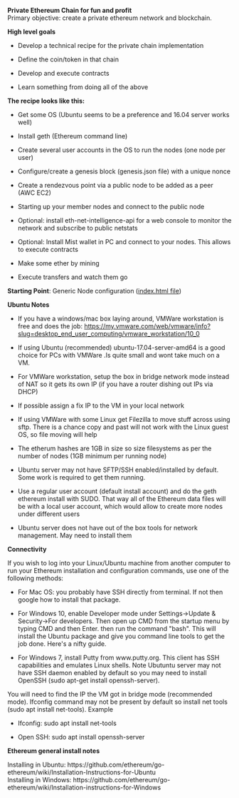 
<head>
</head>

<p><span class="auto-style1"><strong>Private Ethereum Chain for fun and profit</strong></span><br>
Primary objective: create a private ethereum network and blockchain.</p>
<p><strong>High level goals</strong></p>
<ul>
	<li>
	<p class="auto-style1">Develop a technical recipe for the private chain 
implementation</p>
	</li>
	<li>
	<p class="auto-style1">Define the coin/token in that chain</p>
	</li>
	<li>
	<p class="auto-style1">Develop and execute 
contracts</p>
	</li>
	<li>
	<p class="auto-style1">Learn something from doing all of the above<br></p>
	</li>
</ul>
<p><strong>The recipe looks like this:</strong></p>
<ul>
	<li>
	<p class="auto-style1">Get some OS (Ubuntu seems to be a preference and 16.04 
server works well)</p>
	</li>
	<li>
	<p class="auto-style1">Install geth (Ethereum command line)</p>
	</li>
	<li>
	<p class="auto-style1">Create several 
user accounts in the OS to run the nodes (one node per user)</p>
	</li>
	<li>
	<p class="auto-style1">Configure/create 
a genesis block (genesis.json file) with a unique nonce</p>
	</li>
	<li>
	<p class="auto-style1">Create a rendezvous 
point via a public node to be added as a peer (AWC EC2) </p>
	</li>
	<li>
	<p class="auto-style1">Starting up your 
member nodes and connect to the public node </p>
	</li>
	<li>
	<p class="auto-style1">Optional: install 
eth-net-intelligence-api for a web console to monitor the network and subscribe 
to public netstats</p>
	</li>
	<li>
	<p class="auto-style1">Optional: Install Mist wallet in PC and connect to your 
nodes. This allows to execute contracts</p>
	</li>
	<li>
	<p class="auto-style1">Make some ether by mining</p>
	</li>
	<li>
	<p class="auto-style1">Execute 
transfers and watch them go</p>
	</li>
</ul>
<p class="auto-style2"><strong>Starting Point</strong>: Generic Node 
configuration (<a href="index.html">index.html file</a>)<br></p>
<p><strong>Ubuntu Notes</strong></p>
<ul>
	<li>
	<p class="auto-style1">If you have a windows/mac box laying around, VMWare 
workstation is free and does the job: 
	<a href="https://my.vmware.com/web/vmware/info?slug=desktop_end_user_computing/vmware_workstation/10_0">https://my.vmware.com/web/vmware/info?slug=desktop_end_user_computing/vmware_workstation/10_0</a>
	</p>
	</li>
	<li>
	<p class="auto-style1">If using Ubuntu (recommended) ubuntu-17.04-server-amd64 is a good choice for 
PCs with VMWare .Is quite small and wont take much on a VM.<br></p>
	</li>
	<li>
	<p class="auto-style1">For VMWare 
workstation, setup the box in bridge network mode instead of NAT so it gets its 
own IP (if you have a router dishing out IPs via DHCP)<br></p>
	</li>
	<li>
	<p class="auto-style1">If possible assign a 
fix IP to the VM in your local network<br></p>
	</li>
	<li>
	<p class="auto-style1">If using VMWare with some Linux get 
Filezilla to move stuff across using sftp. There is a chance copy and past will 
not work with the Linux guest OS, so file moving will help<br></p>
	</li>
	<li>
	<p class="auto-style1">The etherum hashes 
are 1GB in size so size filesystems as per the number of nodes (1GB minimum per 
running node)<br></p>
	</li>
	<li>
	<p class="auto-style1">Ubuntu server may not have SFTP/SSH enabled/installed by 
default. Some work is required to get them running.<br></p>
	</li>
	<li>
	<p class="auto-style1">Use a regular user 
account (default install account) and do the geth ethereum install with SUDO. 
That way all of the Ethereum data files will be with a local user account, which 
would allow to create more nodes under different users<br></p>
	</li>
	<li>
	<p class="auto-style1">Ubuntu server does not 
have out of the box tools for network management. May need to install them</p>
	</li>
</ul>
<p><strong>Connectivity</strong></p>
<p class="auto-style1">If you wish to log into your Linux/Ubuntu machine from 
another computer to run your Ethereum installation and configuration commands, 
use one of the following methods: </p>
<ul>
	<li>
	<p class="auto-style1">For Mac OS: you probably have SSH directly 
from terminal. If not then google how to install that package.<br></p>
	</li>
	<li>
	<p class="auto-style1">For Windows 
10, enable Developer mode under Settings-&gt;Update &amp; Security-&gt;For developers. 
Then open up CMD from the startup menu by typing CMD and then Enter. then run 
the command &quot;bash&quot;. This will install the Ubuntu package and give you command 
line tools to get the job done. Here's a nifty guide.<br></p>
	</li>
	<li>
	<p class="auto-style1">For Windows 7, install 
Putty from www.putty.org. This client has SSH capabilities and emulates Linux 
shells. Note Ubutuntu server may not have SSH daemon enabled by default so you 
may need to install OpenSSH (sudo apt-get install openssh-server). <br></p>
	</li>
</ul>
<p class="auto-style1">You will 
need to find the IP the VM got in bridge mode (recommended mode). Ifconfig 
command may not be present by default so install net tools (sudo apt install 
net-tools). Example</p>
<ul>
	<li>
	<p class="auto-style1">Ifconfig: sudo apt install net-tools</p>
	</li>
	<li>
	<p class="auto-style1">Open SSH: sudo 
apt install openssh-server<br></p>
	</li>
</ul>
<p><strong>Ethereum general install notes</strong></p>
<p class="auto-style1">Installing in Ubuntu: 
https://github.com/ethereum/go-ethereum/wiki/Installation-Instructions-for-Ubuntu
<br>Installing in Windows: 
https://github.com/ethereum/go-ethereum/wiki/Installation-instructions-for-Windows</p>
